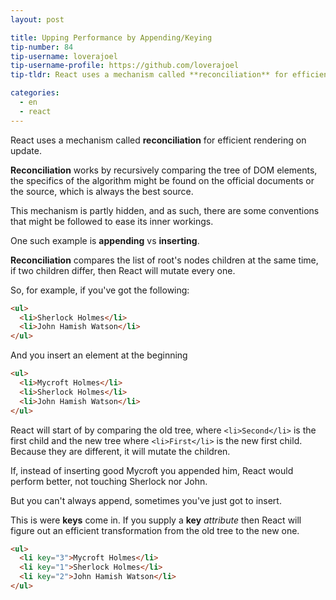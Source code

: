 ```yaml
---
layout: post

title: Upping Performance by Appending/Keying
tip-number: 84
tip-username: loverajoel
tip-username-profile: https://github.com/loverajoel
tip-tldr: React uses a mechanism called **reconciliation** for efficient rendering on update.

categories:
  - en
  - react
---
```


React uses a mechanism called **reconciliation** for efficient rendering on
update.

**Reconciliation** works by recursively comparing the tree of DOM elements,
the specifics of the algorithm might be found on the official documents or
the source, which is always the best source.

This mechanism is partly hidden, and as such, there are some conventions
that might be followed to ease its inner workings.

One such example is **appending** vs **inserting**.

**Reconciliation** compares the list of root's nodes children at the same
time, if two children differ, then React will mutate every one.

So, for example, if you've got the following:

```html
<ul>
  <li>Sherlock Holmes</li>
  <li>John Hamish Watson</li>
</ul>
```

And you insert an element at the beginning

```html
<ul>
  <li>Mycroft Holmes</li>
  <li>Sherlock Holmes</li>
  <li>John Hamish Watson</li>
</ul>
```

React will start of by comparing the old tree, where `<li>Second</li>` is the
first child and the new tree where `<li>First</li>` is the new first child.
Because they are different, it will mutate the children.

If, instead of inserting good Mycroft you appended him, React would perform
better, not touching Sherlock nor John.

But you can't always append, sometimes you've just got to insert.

This is were **keys** come in. If you supply a **key** _attribute_ then React
will figure out an efficient transformation from the old tree to the new one.

```html
<ul>
  <li key="3">Mycroft Holmes</li>
  <li key="1">Sherlock Holmes</li>
  <li key="2">John Hamish Watson</li>
</ul>
```
